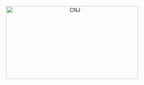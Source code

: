 <div align="center">
	<br>
	<br>
	<img height="200" width="360" src="../main/CNJ.png" alt="CNJ">
	<br>
	<br>
	<br>
	<p>
